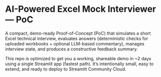 # AI-Powered Excel Mock Interviewer — PoC

A compact, demo-ready Proof-of-Concept (PoC) that simulates a short Excel technical interview, evaluates answers (deterministic checks for uploaded workbooks + optional LLM-based commentary), manages interview state, and produces a constructive feedback summary.

This repo is optimized to get you a working, shareable demo in ~2 days using a single Streamlit app (fastest path). It’s intentionally small, easy to extend, and ready to deploy to Streamlit Community Cloud.
